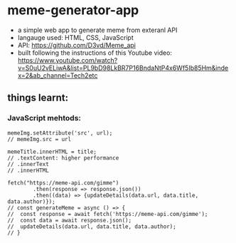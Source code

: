 # meme-generator-app
- a simple web app to generate meme from exteranl API
- langauge used: HTML, CSS, JavaScript
- API: https://github.com/D3vd/Meme_api
- built following the instructions of this Youtube video: https://www.youtube.com/watch?v=S0uU2vELiwA&list=PL9bD98LkBR7P16BndaNtP4x6Wf5Ib85Hm&index=2&ab_channel=Tech2etc

## things learnt:
### JavaScript mehtods:
```
memeImg.setAttribute('src', url);
// memeImg.src = url

memeTitle.innerHTML = title;
// .textContent: higher performance
// .innerText
// .innerHTML

fetch("https://meme-api.com/gimme")
        .then(response => response.json())
        .then((data) => {updateDetails(data.url, data.title, data.author)});
// const generateMeme = async () => {
//  const response = await fetch('https://meme-api.com/gimme');
//  const data = await response.json();
//  updateDetails(data.url, data.title, data.author);
// }
```
